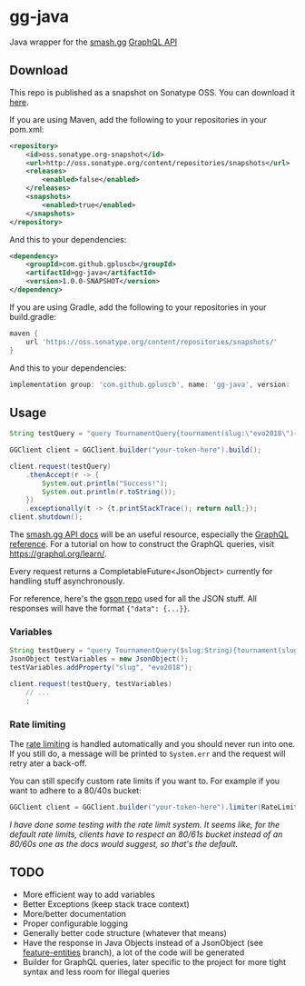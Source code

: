 # gg-java
Java wrapper for the [smash.gg](https://smash.gg) [GraphQL API](https://developer.smash.gg/docs/intro)

## Download
This repo is published as a snapshot on Sonatype OSS. You can download it [here](https://oss.sonatype.org/content/repositories/snapshots/com/github/gpluscb/gg-java/).

If you are using Maven, add the following to your repositories in your pom.xml:
```xml
<repository>
    <id>oss.sonatype.org-snapshot</id>
    <url>http://oss.sonatype.org/content/repositories/snapshots</url>
    <releases>
        <enabled>false</enabled>
    </releases>
    <snapshots>
        <enabled>true</enabled>
    </snapshots>
</repository>
```
And this to your dependencies:
```xml
<dependency>
    <groupId>com.github.gpluscb</groupId>
    <artifactId>gg-java</artifactId>
    <version>1.0.0-SNAPSHOT</version>
</dependency>
```
If you are using Gradle, add the following to your repositories in your build.gradle:
```gradle
maven {
    url 'https://oss.sonatype.org/content/repositories/snapshots/'
}
```
And this to your dependencies:
```gradle
implementation group: 'com.github.gpluscb', name: 'gg-java', version: '1.0.0-SNAPSHOT'
```

## Usage
```java
String testQuery = "query TournamentQuery{tournament(slug:\"evo2018\"){events{name standings(query:{page:1,perPage:3}){nodes{standing entrant{name}}}}}}";

GGClient client = GGClient.builder("your-token-here").build();

client.request(testQuery)
	.thenAccept(r -> {
		System.out.println("Success!");
		System.out.println(r.toString());
	})
	.exceptionally(t -> {t.printStackTrace(); return null;});
client.shutdown();
```

The [smash.gg API docs](https://developer.smash.gg/docs/intro) will be an useful resource, especially the [GraphQL reference](https://developer.smash.gg/reference).
For a tutorial on how to construct the GraphQL queries, visit https://graphql.org/learn/.

Every request returns a CompletableFuture\<JsonObject\> currently for handling stuff asynchronously.

For reference, here's the [gson repo](https://github.com/google/gson) used for all the JSON stuff.
All responses will have the format `{"data": {...}}`.

### Variables
```java
String testQuery = "query TournamentQuery($slug:String){tournament(slug:$slug){events{name standings(query:{page:1,perPage:3}){nodes{standing entrant{name}}}}}}";
JsonObject testVariables = new JsonObject();
testVariables.addProperty("slug", "evo2018");

client.request(testQuery, testVariables)
	// ...
	;
```

### Rate limiting
The [rate limiting](https://developer.smash.gg/docs/rate-limits) is handled automatically and you should never run into one. If you still do, a message will be printed to `System.err` and the request will retry ater a back-off.

You can still specify custom rate limits if you want to.
For example if you want to adhere to a 80/40s bucket:
```java
GGClient client = GGClient.builder("your-token-here").limiter(RateLimiter.bucketBuilder().tasksPerPeriod(80).period(40000L).build()).build();
```

*I have done some testing with the rate limit system. It seems like, for the default rate limits, clients have to respect an 80/61s bucket instead of an 80/60s one as the docs would suggest, so that's the default.*

## TODO
* More efficient way to add variables
* Better Exceptions (keep stack trace context)
* More/better documentation
* Proper configurable logging
* Generally better code structure (whatever that means)
* Have the response in Java Objects instead of a JsonObject (see [feature-entities](https://github.com/gpluscb/gg-java/tree/feature-entities) branch), a lot of the code will be generated
* Builder for GraphQL queries, later specific to the project for more tight syntax and less room for illegal queries
